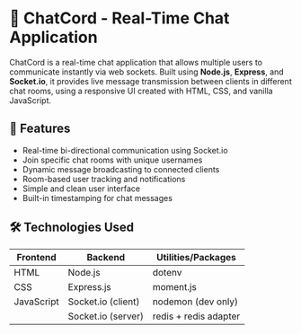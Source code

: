 # 💬 ChatCord - Real-Time Chat Application

ChatCord is a real-time chat application that allows multiple users to communicate instantly via web sockets. Built using **Node.js**, **Express**, and **Socket.io**, it provides live message transmission between clients in different chat rooms, using a responsive UI created with HTML, CSS, and vanilla JavaScript.

## 🚀 Features

- Real-time bi-directional communication using Socket.io
- Join specific chat rooms with unique usernames
- Dynamic message broadcasting to connected clients
- Room-based user tracking and notifications
- Simple and clean user interface
- Built-in timestamping for chat messages

## 🛠️ Technologies Used

| Frontend | Backend         | Utilities/Packages    |
|----------|------------------|------------------------|
| HTML     | Node.js          | dotenv                 |
| CSS      | Express.js       | moment.js              |
| JavaScript | Socket.io (client) | nodemon (dev only)   |
|          | Socket.io (server) | redis + redis adapter |
